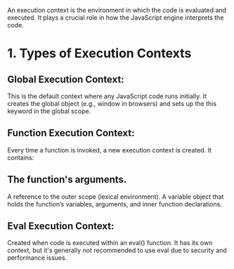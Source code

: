 An execution context is the environment in which the code is evaluated and executed. It plays a crucial role in how the JavaScript engine interprets the code.

# 1. Types of Execution Contexts
## Global Execution Context: 
This is the default context where any JavaScript code runs initially. It creates the global object (e.g., window in browsers) and sets up the this keyword in the global scope.

## Function Execution Context: 
Every time a function is invoked, a new execution context is created. It contains:

## The function's arguments.
A reference to the outer scope (lexical environment).
A variable object that holds the function’s variables, arguments, and inner function declarations.

## Eval Execution Context:
Created when code is executed within an eval() function. It has its own context, but it's generally not recommended to use eval due to security and performance issues.
